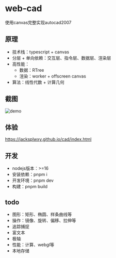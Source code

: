# web-cad

使用canvas完整实现autocad2007

## 原理

- 技术栈：typescript + canvas
- 分层 + 单向依赖：交互层、指令层、数据层、渲染层
- 高性能：
  - 数据：RTree
  - 渲染：worker + offscreen canvas
- 算法：线性代数 + 计算几何

## 截图

![demo](./documents/demo.gif)

## 体验

https://jacksplwxy.github.io/cad/index.html

## 开发

- nodejs版本：>=16
- 安装依赖：pnpm i
- 开发环境：pnpm dev
- 构建：pnpm build

## todo

- 图形：矩形、椭圆、样条曲线等
- 操作：镜像、旋转、偏移、拉伸等
- 追踪捕捉
- 富文本
- 极轴
- 性能：计算、webgl等
- 本地存储
